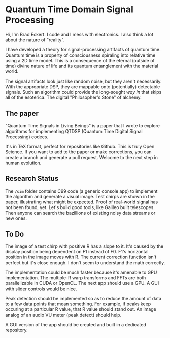 # Quantum Time Domain Signal Processing

Hi, I'm Brad Eckert. I code and I mess with electronics.
I also think a lot about the nature of "reality".

I have developed a theory for signal-processing artifacts of quantum time.
Quantum time is a property of consciousness spiraling into relative time using
a 2D time model.
This is a consequence of the eternal (outside of time) divine nature of life
and its quantum entanglement with the material world.

The signal artifacts look just like random noise, but they aren't necessarily.
With the appropriate DSP, they are mappable onto (potentially) detectable signals.
Such an algorithm could provide the long-sought *way in* that skips all of the esoterica.
The digital "Philosopher's Stone" of alchemy.

## The paper

"Quantum Time Signals in Living Beings" is a paper that I wrote to explore
algorithms for implementing QTDSP (Quantum Time Digital Signal Processing) codecs.

It's in TeX format, perfect for repositories like Github. This is truly Open Science.
If you want to add to the paper or make corrections,
you can create a branch and generate a pull request.
Welcome to the next step in human evolution.

## Research Status

The `/sim` folder contains C99 code (a generic console app) to implement
the algorithm and generate a visual image.
Test chirps are shown in the paper, illustrating what might be expected.
Proof of real-world signal has not been found, yet.
Let's build good tools, like Galileo built telescopes.
Then anyone can search the bazillions of existing noisy data streams or new ones.

## To Do

The image of a test chirp with positive R has a slope to it.
It's caused by the display position being dependent on F1 instead of F0.
F1's horizontal position in the image moves with R.
The current correction function isn't perfect but it's close enough.
I don't seem to understand the math correctly.

The implementation could be much faster because it's amenable to GPU implementation.
The multiple-R warp transforms and FFTs are both parallelizable in CUDA or OpenCL.
The next app should use a GPU. A GUI with slider controls would be nice.

Peak detection should be implemented so as to reduce the amount of data to
a few data points that mean something.
For example, if peaks keep occuring at a particular R value, that R value should stand out.
An image analog of an audio VU meter (peak detect) should help.

A GUI version of the app should be created and built in a dedicated repository.

